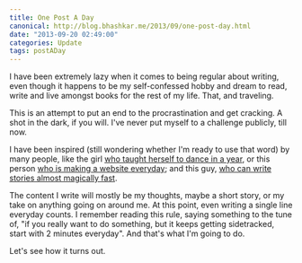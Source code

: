 ```yaml
---
title: One Post A Day
canonical: http://blog.bhashkar.me/2013/09/one-post-day.html
date: "2013-09-20 02:49:00"
categories: Update
tags: postADay
---
```

I have been extremely lazy when it comes to being regular about writing, even though it happens to be my self-confessed hobby and dream to read, write and live amongst books for the rest of my life. That, and traveling.<span class="more"></span>

This is an attempt to put an end to the procrastination and get cracking. A shot in the dark, if you will. I've never put myself to a challenge publicly, till now.

I have been inspired (still wondering whether I'm ready to use that word) by many people, like the girl [who taught herself to dance in a year](http://www.danceinayear.com/story/), or this person [who is making a website everyday](http://blog.jenniferdewalt.com/); and this guy, [who can write stories almost magically fast](http://www.theawl.com/2013/09/i-was-a-hated-hipster-meme-and-then-it-got-worse).

The content I write will mostly be my thoughts, maybe a short story, or my take on anything going on around me. At this point, even writing a single line everyday counts. I remember reading this rule, saying something to the tune of, "if you really want to do something, but it keeps getting sidetracked, start with 2 minutes everyday". And that's what I'm going to do.

Let's see how it turns out.